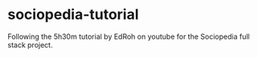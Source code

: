 # sociopedia-tutorial
Following the 5h30m tutorial by EdRoh on youtube for the Sociopedia full stack project. 
